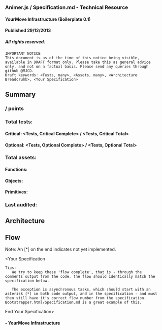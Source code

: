 ### Animer.js / Specification.md - Technical Resource
#### YourMove Infrastructure (Boilerplate 0.1)
#### Published 29/12/2013
##### All rights reserved.

    IMPORTANT NOTICE
    This document is as of the time of this notice being visible, available in DRAFT format only. Please take this as general advice only, and not on a factual basis. Please send any queries through github @MJCD.
    Draft keywords: <Tests, many>, <Assets, many>, <Architecture Breadcrumb>, <Your Specification>

## Summary

### **<Complete> / <Total>** points

### Total tests: <Total>
#### Critical: **<Tests, Critical Complete> / <Tests, Critical Total>**
#### Optional: <Tests, Optional Complete> / <Tests, Optional Total>

### Total assets: <Assets Total>
#### Functions: <Assets Functions>
#### Objects: <Assets Objects>
#### Primitives: <Assets Primitives>
### Last audited: <Asset Audit Date>

## Architecture

### <Architecture Breadcrumb>

## Flow

Note: An [*] on the end indicates not yet implemented.

<Your Specification

	Tips: 
	   We try to keep these 'flow complete', that is - through the comments output from the code, the flow should identically match the specification below.

	   The exception is asynchronous tasks, which should start with an asterisk (*) in both code output, and in the specification - and must then still have it's correct flow number from the specification. Bootstrapper.html/Specification.md is a great example of this.

End Your Specification>

#### - YourMove Infrastructure